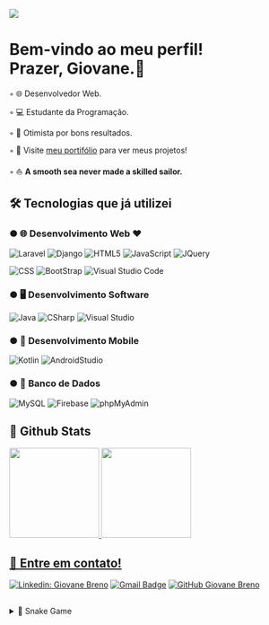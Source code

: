![](https://komarev.com/ghpvc/?username=giovane-breno&color=006bed)


# Bem-vindo ao meu perfil! <br>Prazer, Giovane.👋

◦ 🌐 Desenvolvedor Web.

◦ 💻 Estudante da Programação.

◦ 🙋 Otimista por bons resultados.

◦  🔖 Visite <a href="https://giovane-breno.github.io/Portfolio/">meu portifólio</a> para ver meus projetos!

◦ ⛵ <strong>A smooth sea never made a skilled sailor.</strong>

 ## 🛠️ Tecnologias que já utilizei

 ### ● 🌐 Desenvolvimento Web ❤️
 ![Laravel](https://img.shields.io/badge/-Laravel-333333?style=flat&logo=laravel)
 ![Django](https://img.shields.io/badge/-Django-333333?style=flat&logo=django)
 ![HTML5](https://img.shields.io/badge/-HTML5-333333?style=flat&logo=HTML5)
 ![JavaScript](https://img.shields.io/badge/-JavaScript-333333?style=flat&logo=javascript)
 ![JQuery](https://img.shields.io/badge/-JQuery-333333?style=flat&logo=jquery)
 
 ![CSS](https://img.shields.io/badge/-CSS-333333?style=flat&logo=CSS3&logoColor=1572B6)
 ![BootStrap](https://img.shields.io/badge/-Bootstrap-333333?style=flat&logo=bootstrap)
 ![Visual Studio Code](https://img.shields.io/badge/-Visual%20Studio%20Code-333333?style=flat&logo=visual-studio-code&logoColor=007ACC)

 
 ### ● 🖥️ Desenvolvimento Software
 ![Java](https://img.shields.io/badge/-Java-333333?style=flat&logo=java)
 ![CSharp](https://img.shields.io/badge/-CSharp-333333?style=flat&logo=csharp)
 ![Visual Studio](https://img.shields.io/badge/-Visual%20Studio-333333?style=flat&logo=visual-studio&logoColor=007ACC)



 ### ● 📱 Desenvolvimento Mobile
 ![Kotlin](https://img.shields.io/badge/-Kotlin-333333?style=flat&logo=kotlin)
 ![AndroidStudio](https://img.shields.io/badge/-AndroidStudio-333333?style=flat&logo=androidstudio)
 
 ### ● 📅 Banco de Dados
 ![MySQL](https://img.shields.io/badge/-MySQL-333333?style=flat&logo=mysql)
 ![Firebase](https://img.shields.io/badge/-Firebase-333333?style=flat&logo=firebase)
 ![phpMyAdmin](https://img.shields.io/badge/-phpMyAdmin-333333?style=flat&logo=phpmyadmin)

 
  ## 🤖 Github Stats
  
  
 <div>
  <a href="https://github.com/giovane-breno">
  <img height="160em" src="https://github-readme-stats.vercel.app/api?username=giovane-breno&show_icons=true&theme=dracula&include_all_commits=true&count_private=true"/>
  <img height="160em" src="https://github-readme-stats.vercel.app/api/top-langs/?username=giovane-breno&layout=compact&langs_count=7&theme=dracula"/>
</div>
 

 ## 💠  Entre em contato!
[![Linkedin: Giovane Breno](https://img.shields.io/badge/-Giovane_Breno-blue?style=flat-square&logo=Linkedin&logoColor=white&link=https://www.linkedin.com/in/giovane-breno)](https://www.linkedin.com/in/giovane-breno)
[![Gmail Badge](https://img.shields.io/badge/-giovane.breno@gmail.com-006bed?style=flat-square&logo=Gmail&logoColor=white&link=mailto:giovane.breno@gmail.com)](mailto:giovane.breno@gmail.com)
[![GitHub Giovane Breno]( https://img.shields.io/github/followers/giovane-breno?label=follow&style=social)](https://github.com/giovane-breno) 
 
##


 
<details>
  <summary>🐍 Snake Game</summary>

![Snake animation](https://github.com/giovane-breno/giovane-breno/blob/output/github-contribution-grid-snake.svg)
</details
